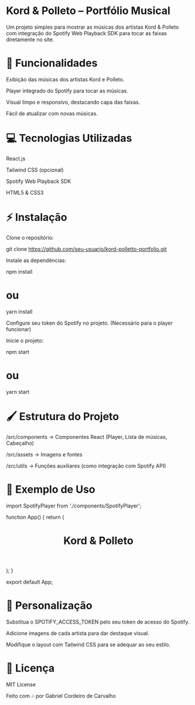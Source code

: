 
#  Kord & Polleto – Portfólio Musical

Um projeto simples para mostrar as músicas dos artistas Kord & Polleto com integração do Spotify Web Playback SDK para tocar as faixas diretamente no site.

# 🎵 Funcionalidades

Exibição das músicas dos artistas Kord e Polleto.

Player integrado do Spotify para tocar as músicas.

Visual limpo e responsivo, destacando capa das faixas.

Fácil de atualizar com novas músicas.

# 💻 Tecnologias Utilizadas

React.js

Tailwind CSS (opcional)

Spotify Web Playback SDK

HTML5 & CSS3

# ⚡ Instalação

Clone o repositório:

git clone https://github.com/seu-usuario/kord-polletto-portfolio.git


Instale as dependências:

npm install
# ou
yarn install


Configure seu token do Spotify no projeto. (Necessário para o player funcionar)

Inicie o projeto:

npm start
# ou
yarn start

# 🖌️ Estrutura do Projeto

/src/components → Componentes React (Player, Lista de músicas, Cabeçalho)

/src/assets → Imagens e fontes

/src/utils → Funções auxiliares (como integração com Spotify API)

# 📄 Exemplo de Uso
import SpotifyPlayer from './components/SpotifyPlayer';

function App() {
  return (
    <div className="app">
      <header>
        <h1>Kord & Polleto</h1>
      </header>
      <SpotifyPlayer token={SPOTIFY_ACCESS_TOKEN} />
    </div>
  );
}

export default App;

# 🎨 Personalização

Substitua o SPOTIFY_ACCESS_TOKEN pelo seu token de acesso do Spotify.

Adicione imagens de cada artista para dar destaque visual.

Modifique o layout com Tailwind CSS para se adequar ao seu estilo.

# 📝 Licença

MIT License

Feito com 🎶 por Gabriel Cordeiro de Carvalho
